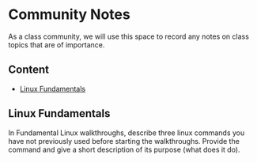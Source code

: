 # Community Notes

As a class community, we will use this space to record any notes on class topics that are of importance.

## Content

* [Linux Fundamentals](#linux-fundamentals)


## Linux Fundamentals

In Fundamental Linux walkthroughs, describe three linux commands you have not previously used before starting the walkthroughs. Provide the command and give a short description of its purpose (what does it do).
